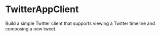 # TwitterAppClient
Build a simple Twitter client that supports viewing a Twitter timeline and composing a new tweet.
